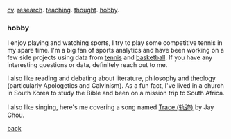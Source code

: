 [cv](./cv.html). [research](./research.md). [teaching](./teaching.md). [thought](./thought.md). [hobby](./hobby.md).

### hobby

I enjoy playing and watching sports, I try to play some competitive tennis in my spare time. I'm a big fan of sports analytics and have been working on a few side projects using data from [tennis](/assets/files/tennis_poster.pdf) and [basketball]((/assets/files/bball.md)). If you have any interesting questions or data, definitely reach out to me. 

I also like reading and debating about literature, philosophy and theology (particularly Apologetics and Calvinism). As a fun fact, I've lived in a church in South Korea to study the Bible and been on a mission trip to South Africa. 

I also like singing, here's me covering a song named [Trace (轨迹)](/assets/files/179LincolnSt4.m4a) by Jay Chou.

[back](./)
